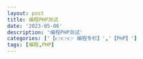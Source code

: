 ```yaml
---
layout: post
title: 编程PHP测试
date: '2023-05-06'
description: '编程PHP测试'
categories: ['【👉👉👉 编程专栏】','【PHP】']
tags: [编程,PHP]
---
```

